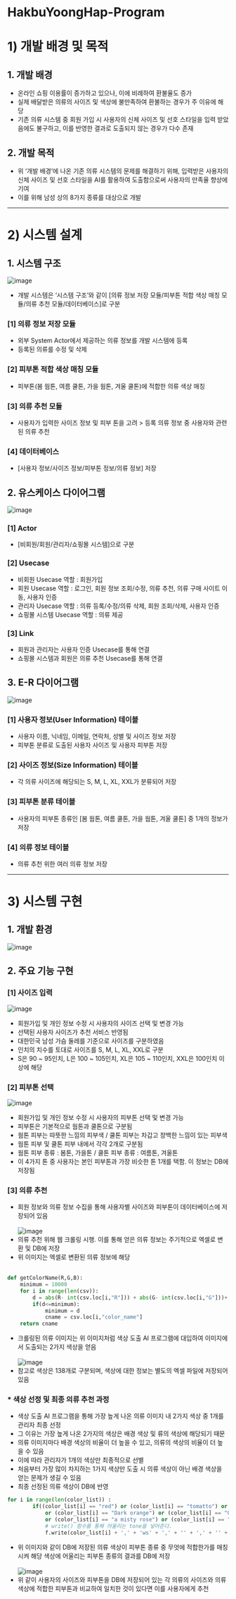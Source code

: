 # HakbuYoongHap-Program
# 1) 개발 배경 및 목적   
## 1. 개발 배경   
* 온라인 쇼핑 이용률이 증가하고 있으나, 이에 비례하여 환불율도 증가
* 실제 배달받은 의류의 사이즈 및 색상에 불만족하여 환불하는 경우가 주 이유에 해당
* 기존 의류 시스템 중 회원 가입 시 사용자의 신체 사이즈 및 선호 스타일을 입력 받았음에도 불구하고, 이를 반영한 결과로 도출되지 않는 경우가 다수 존재

## 2. 개발 목적
* 위 ‘개발 배경’에 나온 기존 의류 시스템의 문제를 해결하기 위해, 입력받은 사용자의 신체 사이즈 및 선호 스타일을 AI를 활용하여 도출함으로써 사용자의 만족율 향상에 기여
* 이를 위해 남성 상의 8가지 종류를 대상으로 개발
<hr/>

# 2) 시스템 설계
## 1. 시스템 구조
![image](https://user-images.githubusercontent.com/83913056/170935275-108ee07f-1c97-4335-9569-4c1ab12a82eb.png)
* 개발 시스템은 ‘시스템 구조’와 같이 [의류 정보 저장 모듈/피부톤 적합 색상 매칭 모듈/의류 추천 모듈/데이터베이스]로 구분
### [1] 의류 정보 저장 모듈
* 외부 System Actor에서 제공하는 의류 정보를 개발 시스템에 등록
* 등록된 의류를 수정 및 삭제
### [2] 피부톤 적합 색상 매칭 모듈
* 피부톤(봄 웜톤, 여름 쿨톤, 가을 웜톤, 겨울 쿨톤)에 적합한 의류 색상 매칭
### [3] 의류 추천 모듈
* 사용자가 입력한 사이즈 정보 및 피부 톤을 고려 > 등록 의류 정보 중 사용자와 관련된 의류 추천
### [4] 데이터베이스 
* [사용자 정보/사이즈 정보/피부톤 정보/의류 정보] 저장

## 2. 유스케이스 다이어그램
![image](https://user-images.githubusercontent.com/83913056/170938345-22efc10a-617b-478c-9be9-20b48747a4f7.png)
### [1] Actor
* [비회원/회원/관리자/쇼핑몰 시스템]으로 구분
### [2] Usecase
* 비회원 Usecase 역할 : 회원가입
* 회원 Usecase 역할 : 로그인, 회원 정보 조회/수정, 의류 추천, 의류 구매 사이트 이동, 사용자 인증
* 관리자 Usecase 역할 : 의류 등록/수정/의류 삭제, 회원 조회/삭제, 사용자 인증
* 쇼핑몰 시스템 Usecase 역할 : 의류 제공
### [3] Link
* 회원과 관리자는 사용자 인증 Usecase를 통해 연결
* 쇼핑몰 시스템과 회원은 의류 추천 Usecase를 통해 연결

## 3. E-R 다이어그램
![image](https://user-images.githubusercontent.com/83913056/170939303-ae6dd4ee-ccec-4bac-9fed-d10673e1306f.png)
### [1] 사용자 정보(User Information) 테이블
* 사용자 이름, 닉네임, 이메일, 연락처, 성별 및 사이즈 정보 저장
* 피부톤 분류로 도출된 사용자 사이즈 및 사용자 피부톤 저장
### [2] 사이즈 정보(Size Information) 테이블
* 각 의류 사이즈에 해당되는 S, M, L, XL, XXL가 분류되어 저장
### [3] 피부톤 분류 테이블
* 사용자의 피부톤 종류인 [봄 웜톤, 여름 쿨톤, 가을 웜톤, 겨울 쿨톤] 중 1개의 정보가 저장
### [4] 의류 정보 테이블
* 의류 추천 위한 여러 의류 정보 저장
<hr/>

# 3) 시스템 구현
## 1. 개발 환경
![image](https://user-images.githubusercontent.com/83913056/170942888-82788db3-e569-4846-a65f-9247434f6aac.png)

## 2. 주요 기능 구현
### [1] 사이즈 입력
![image](https://user-images.githubusercontent.com/83913056/170944485-91a7e7b5-f729-4a45-b2d8-3a9d78d9b65c.png)
* 회원가입 및 개인 정보 수정 시 사용자의 사이즈 선택 및 변경 가능
* 선택된 사용자 사이즈가 추천 서비스 반영됨
* 대한민국 남성 가슴 둘레를 기준으로 사이즈를 구분하였음
* 인치의 치수를 토대로 사이즈를 S, M, L, XL, XXL로 구분
* S은 90 ~ 95인치, L은 100 ~ 105인치, XL은 105 ~ 110인치, XXL은 100인치 이상에 해당

### [2] 피부톤 선택
![image](https://user-images.githubusercontent.com/83913056/170944893-11bd3097-bb09-486d-a212-485c0eac8706.png)
* 회원가입 및 개인 정보 수정 시 사용자의 피부톤 선택 및 변경 가능
* 피부톤은 기본적으로 웜톤과 쿨톤으로 구분됨
* 웜톤 피부는 따뜻한 느낌의 피부색 / 쿨톤 피부는 차갑고 창백한 느낌이 있는 피부색
* 웜톤 피부 및 쿨톤 피부 내에서 각각 2개로 구분됨
* 웜톤 피부 종류 : 봄톤, 가을톤 / 쿨톤 피부 종류 : 여름톤, 겨울톤
* 이 4가지 톤 중 사용자는 본인 피부톤과 가장 비슷한 톤 1개를 택함. 이 정보는 DB에 저장됨

### [3] 의류 추천
* 회원 정보와 의류 정보 수집을 통해 사용자별 사이즈와 피부톤이 데이터베이스에 저장되어 있음<br><br>
![image](https://user-images.githubusercontent.com/83913056/170949045-091f4542-4924-41fc-b2d2-07764ce68b38.png)
* 의류 추천 위해 웹 크롤링 시행. 이를 통해 얻은 의류 정보는 주기적으로 엑셀로 변환 및 DB에 저장
* 위 이미지는 엑셀로 변환된 의류 정보에 해당<br><br>
```python
def getColorName(R,G,B): 
    minimum = 10000
    for i in range(len(csv)):
        d = abs(R- int(csv.loc[i,"R"])) + abs(G- int(csv.loc[i,"G"]))+ abs(B- int(csv.loc[i,"B"]))
        if(d<=minimum):
            minimum = d
            cname = csv.loc[i,"color_name"]
    return cname
```
* 크롤링된 의류 이미지는 위 이미지처럼 색상 도출 AI 프로그램에 대입하여 이미지에서 도출되는 2가지 색상을 얻음<br><br>
![image](https://user-images.githubusercontent.com/83913056/170965912-a78f3b61-a685-45d9-b806-0f6d4cf12746.png)
* 참고로 색상은 138개로 구분되며, 색상에 대한 정보는 별도의 엑셀 파일에 저장되어 있음 

### * 색상 선정 및 최종 의류 추천 과정
* 색상 도출 AI 프로그램을 통해 가장 높게 나온 의류 이미지 내 2가지 색상 중 1개를 관리자 최종 선정
* 그 이유는 가장 높게 나온 2가지의 색상은 배경 색상 및 류의 색상에 해당되기 때문
* 의류 이미지마다 배경 색상의 비율이 더 높을 수 있고, 의류의 색상의 비율이 더 높을 수 있음
* 이에 따라 관리자가 1개의 색상만 최종적으로 선별
* 처음부터 가장 많이 차지하는 1가지 색상만 도출 시 의류 색상이 아닌 배경 색상을 얻는 문제가 생길 수 있음
* 최종 선정된 의류 색상이 DB에 반영
```python
for i in range(len(color_list)) :
        if((color_list[i] == "red") or (color_list[i] == "tomatto") or (color_list[i] == "Coral") 
            or (color_list[i] == "Dark orange") or (color_list[i] == "Orange") 
            or (color_list[i] == "a misty rose") or (color_list[i] == "Linen")): 
            # write() 함수를 통해 어울리는 tone을 넣어준다.
            f.write(color_list[i] + ',' + 'ws' + ',' + '' + ',' + '' + ',' + ''+ '\n')
```
* 위 이미지와 같이 DB에 저장된 의류 색상이 피부톤 종류 중 무엇에 적합한가를 매칭시켜 해당 색상에 어울리는 피부톤 종류의 결과를 DB에 저장<br><br>
![image](https://user-images.githubusercontent.com/83913056/170969169-93061fa7-425a-4c9d-ab13-befd7a0d811e.png)
* 위  같이 사용자의 사이즈와 피부톤을 DB에 저장되어 있는 각 의류의 사이즈와 의류 색상에 적합한 피부톤과 비교하여 일치한 것이 있다면 이를 사용자에게 추천


